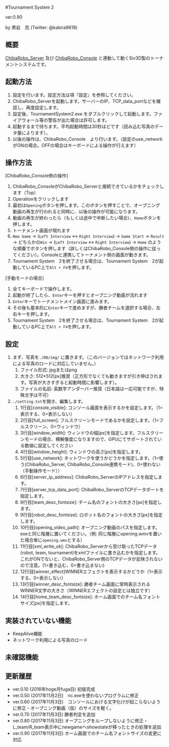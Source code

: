 #Tournament System 2

ver.0.90

by 黒岩　亮 (Twitter: @kakira9618)

## 概要
[ChibaRobo_Server](https://github.com/UHey-JPN/ChibaRobo_Server) 及び [ChibaRobo_Console](https://github.com/UHey-JPN/ChibaRobo_Console) と連動して動くSiv3D製のトーナメントシステムです。

## 起動方法
1. 設定を行います。設定方法は項『設定』を参照してください。
2. ChibaRobo_Serverを起動します。サーバーのIP、TCP_data_portなどを確認し、再度設定します。
3. 設定後、TournamentSystem2.exe をダブルクリックして起動します。ファイアウォール等の警告が出た場合は許可します。
4. 起動するまで待ちます。平均起動時間は30秒ほどです（読み込む写真のデータ量によります）。
5. 以後の操作は、ChibaRobo_Console　より行います。（設定のuse_networkがONの場合。OFFの場合はキーボードによる操作が行えます）

## 操作方法
[ChibaRobo_Console側の操作]

1. ChibaRobo_ConsoleがChibaRobo_Serverと接続できているかをチェックします（Top）
2. Operationをクリックします
3. 最初は`Opening`ボタンを押します。このボタンを押すことで、オープニング動画の再生が行われると同時に、以後の操作が可能になります。
4. 動画の再生が終わったら（もしくは途中で中断したい場合）、`Home`ボタンを押します。
5. トーナメント画面が現れます
6. `New Game` -> (`Left Interview` <-> `Right Interview`) -> `Game Start` -> `Result` -> どちらかの`Win` -> (`Left Interview` <-> `Right Interview`) -> `Home` のような順番でボタンを押します（詳しくはChibaRobo_Console側の操作に従ってください）。Consoleと連携してトーナメント側の画面が動きます。
7. Tournament System　2を終了させる場合は、Tournament System　2が起動しているPC上で`Alt + F4`を押します。

[手動モードの場合]

1. 全てキーボードで操作します。
2. 起動が終了したら、`Enter`キーを押すとオープニング動画が流れます
3. `Enter`キーでトーナメントメイン画面に進みます。
4. その後も基本的に`Enter`キーで進めますが、勝者チームを選択する場合、左右キーを押します。
5. Tournament System　2を終了させる場合は、Tournament System　2が起動しているPC上で`Alt + F4`を押します。

## 設定
1. まず、写真を`./DB/img/` に置きます。（このバージョンではネットワーク利用による写真のロードに対応していません。）
	1. ファイル形式: jpgまたはpng
	2. 大きさ: 512*512[px]推奨（正方形でなくても動きますが引き伸ばされます。写真が大きすぎると起動時間に影響します）。
	3. ファイルの名前: 英数字アンダーバー推奨（日本語は一応可能ですが、特殊文字は不可）
2. `./setting.txt`を開き、編集します。
	1. 1行目[console_visible]: コンソール画面を表示するかを設定します。（1=表示する、0=表示しない）
	2. 2行目[full_screen]: フルスクリーンモードであるかを設定します。（1=フルスクリーン、0=ウィンドウ）
	3. 3行目[window_width]: ウィンドウの幅[px]を指定します。フルスクリーンモードの場合、横解像度になりますので、GPUにてサポートされている数値に設定してください
	4. 4行目[window_height]: ウィンドウの高さ[px]を指定します。
	5. 5行目[use_network]: ネットワークを使うかどうかを指定します。（1=使う(ChibaRobo_Server, ChibaRobo_Console連携モード)、0=使わない（手動操作モード））
	6. 6行目[server_ip_address]: ChibaRobo_ServerのIPアドレスを指定します。
	7. 7行目[server_tcp_data_port]: ChibaRobo_ServerのTCPデータポートを指定します。
	8. 8行目[team_desc_fontsize]: チーム名のフォントの大きさ[px]を指定します。
	9. 9行目[robot_desc_fontsize]: ロボット名のフォントの大きさ[px]を指定します。
	10. 10行目[opening_video_path]: オープニング動画のパスを指定します。exeと同じ階層に置いてください。（例: 同じ階層にopening.wmvを置いた場合単に`opening.wmv`とする）
	11. 11行目[xml_write_ok]: ChibaRobo_Serverから受け取ったTCPデータ(robot, team, tournament)をxmlファイルに書き込むかを指定します。これがONでないと、ChibaRobo_Server側のTCPデータが反映されないので注意。(1=書き込む、0=書き込まない)
	12. 12行目[winner_effect]WINNERエフェクトを表示するかどうか（1=表示する、0=表示しない）
	13. 13行目[winner_desc_fontsize]: 勝者チーム画面に常時表示されるWINNER文字の大きさ（WINNERエフェクトの設定とは独立です）
	14. 14行目[home_team_desc_fontsize]: ホーム画面でのチーム名フォントサイズ[px]を指定します。

## 実装されていない機能
- KeepAlive機能
- ネットワーク利用による写真のロード

## 未確認機能

## 更新履歴
- ver.0.10 (2016年hoge月fuga日) 初版完成
- ver.0.50 (2017年11月2日)　nc.exeを使わないプログラムに修正
- ver.0.60 (2017年11月3日)　コンソールにおける文字化けが起こらないように修正・オープニング動画（仮）のサイズを軽く。
- ver.0.70 (2017年11月3日) 勝者判定を追加
- ver.0.80 (2017年11月3日) オープニングをループしないように修正・L_team/R_team表示中にnewgameへshowstateが移ったときの処理を追加
- ver.0.90 (2017年11月3日) ホーム画面でのチーム名フォントサイズの変更に対応